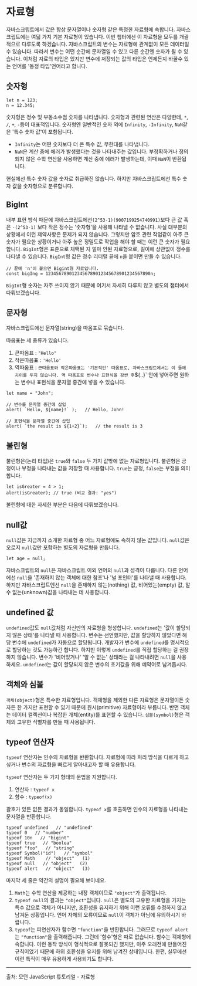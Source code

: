# 자료형
자바스크립트에서 값은 항상 문자열이나 숫자형 같은 특정한 자료형에 속합니다.
자바스크립트에는 여덟 가지 기본 자료형이 있습니다. 이번 챕터에선 이 자료형을 모두를 개괄적으로 다루도록 하겠습니다.
자바스크립트의 변수는 자료형에 관계없이 모든 데이터일 수 있습니다. 따라서 변수는 어떤 순간에 문자열일 수 있고 다른 순간엔 숫자가 될 수 있습니다.
이처럼 자료의 타입은 있지만 변수에 저장되는 값의 타입은 언제든지 바꿀수 있는 언어를 '동정 타입'언어라고 합니다.


## 숫자형
```
let n = 123;
n = 12.345;
```
숫자형은 정수 및 부동소수점 숫자를 나타냅니다.
숫자형과 관련된 연산은 다양한데, `*`, `/`, `+`, `-`등이 대표적입니다.
숫자형엔 일반적인 숫자 외에 `Infinity`, `-Infinity`, `NaN`같은 '특수 숫자 값'이 포함됩니다.
- `Infinity`는 어떤 숫자보다 더 큰 특수 값, 무한대를 나타냅니다.
- `NaN`은 계산 중에 에러가 발생했다는 것을 나타내주는 값입니다. 부정확하거나 정의되지 않은 수학 연산을 사용하면 계산 중에 에러가 발생하는데, 이때 `NaN`이 반환됩니다.

현실에선 특수 숫자 값을 숫자로 취급하진 않습니다. 하지만 자바스크립트에선 특수 숫자 값을 숫자형으로 분류합니다.


## BigInt

내부 표현 방식 때문에 자바스크립트에선`(2^53-1)(9007199254740991)`보다 큰 값 혹은 `-(2^53-1)` 보다 작은 정수는 '숫자형'을 사용해 나타낼 수 없습니다.
사실 대부분의 상황에서 이런 제약사항은 문제가 되지 않습니다. 그렇지만 암호 관련 작업같이 아주 큰 숫자가 필요한 상황이거나 아주 높은 정밀도로 작업을 해야 할 때는 이런 큰 숫자가 필요합니다.
`BigInt`형은 표준으로 채택된 지 얼마 안된 자료형으로, 길이에 상관없이 정수를 나타낼 수 있습니다. 
`BigInt`형 값은 정수 리터럴 끝에 `n`을 붙이면 만들 수 있습니다.
```
// 끝에 'n'이 붙으면 Bigint형 자료입니다.
const bigIng = 1234567890123456789012345678901234567890n;
```
`BigInt`형 숫자는 자주 쓰이지 않기 때문에 여기서 자세히 다루지 않고 별도의 챕터에서 다뤄보겠습니다.


## 문자형
자바스크립트에선 문자열(string)을 따옴표로 묶습니다.

따옴표는 세 종류가 있습니다.
1. 큰따옴표 : `"Hello"`
2. 작은따옴표 : `'Hello'`
3. 역따옴표 : `
큰따옴표와 작은따옴표는 '기본적인' 따옴표로, 자바스크립트에서는 이 둘에 차이를 두지 않습니다.
역 따옴표로 변수나 표현식을 감싼 후 `${..}` 안에 넣어주면 원하는 변수나 표현식을 문자열 중간에 넣을 수 있습니다.

```
let name = "John";

// 변수를 문자열 중간에 삽입
alert( `Hello, ${name}!` );   // Hello, John!

// 표현식을 문자열 중간에 삽입
alert( `the result is ${1+2}`);   // the result is 3
```


## 불린형
불린형은(논리 타입)은 `true`와 `false` 두 가지 값밖에 없는 자료형입니다.
불린형은 긍정이나 부정을 나타내는 값을 저장할 때 사용합니다. `true`는 긍정, `false`는 부정을 의미합니다.

```
let isGreater = 4 > 1;
alert(isGreater); // true (비교 결과: "yes")
```
불린형에 대한 자세한 부분은 다음에 다뤄보겠습니다.


## null값
`null`값은 지금까지 소개한 자료형 중 어느 자료형에도 속하지 않는 값입니다.
`null`값은 오로지 `null`값만 포함하는 별도의 자료형을 만듭니다.
```
let age = null;
```
자바스크립트의 `null`은 자바스크립트 이외 언어의 `null`과 성격이 다릅니다. 다른 언어에선 `null`을 '존재하지 않는 객체에 대한 참조'나 '널 포인터'를 나타낼 때 사용합니다.
하지만 자바스크립트엔선 `null`을 존재하지 않는(nothing) 값, 비어있는(empty) 값, 알 수 없는(unknown)값을 나타내는 데 사용합니다.


## undefined 값
`undefined`값도 `null`값처럼 자신만의 자료형을 형성합니다.
`undefined`는 '값이 할당되지 않은 상태'를 나타낼 때 사용합니다.
변수는 선언했지만, 값을 할당하지 않았다면 해당 변수에 `undefined`가 자동으로 할당됩니다.
개발자가 변수에 `undefined`를 명시적으로 할당하는 것도 가능하긴 합니다. 하지만 이렇게 `undefined`를 직접 할당하는 걸 권장하지 않습니다. 변수가 '비어있거나' '알 수 없는' 상태라는 걸 나타내려면 `null`을 사용하세요. `undefined`는 값이 할당되지 않은 변수의 초기값을 위해 예약어로 남겨둡시다.


## 객체와 심볼
`객체(object)`형은 특수한 자료형입니다.
객체형을 제외한 다른 자료형은 문자열이든 숫자든 한 가지만 표현할 수 있기 때문에 원시(primitive) 자료형이라 부릅니다. 반면 객체는 데이터 컬렉션이나 복잡한 개체(entity)를 표현할 수 있습니다.
`심볼(symbol)`형은 객체의 고유한 식별자를 만들 때 사용됩니다.


## typeof 연산자
`typeof` 연산자는 인수의 자료형을 반환합니다. 자료형에 따라 처리 방식을 다르게 하고 싶거나 변수의 자료형을 빠르게 알아내고자 할 때 유용합니다.

`typeof` 연산자는 두 가지 형태의 문법을 지원합니다.
1. 연산자 : `typeof x`
2. 함수 : `typeof(x)`

괄호가 있든 없든 결과가 동일합니다.
`typeof x`를 호출하면 인수의 자료형을 나타내는 문자열을 반환합니다.

```
typeof undefined   // "undefined"
typeof 0   // "number"
typeof 10n   // "bigint"
typeof true   // "boolea"
typeof "foo"   // "string"
typeof Symbol("id")   // "symbol"
typeof Math    // "object"   (1)
typeof null   // "object"   (2)
typeof alert   // "object"   (3)
```
마지막 세 줄은 약간의 설명이 필요해 보이네요.
1. `Math`는 수학 연산을 제공하는 내장 객체이므로 `"object"`가 출력됩니다.
2. `typeof null`의 결과는 `"object"`입니다. `null`은 별도의 고유한 자료형을 가지는 특수 값으로 객체가 아니지만, 호환성을 유지하기 위해 이런 오류를 수정하지 않고 남겨둔 상황입니다. 언어 자체의 오류이므로 `null`이 객체가 아님에 유의하시기 바랍니다.
3. `typeof`는 피연산자가 함수면 `"function"`을 반환합니다. 그러므로 `typeof alert`는 `"function"`을 출력해줍니다. 그런데 '함수'형은 따로 없습니다. 함수는 객체형에 속합니다. 이런 동작 방식이 형식적으로 잘못되긴 했지만, 아주 오래전에 만들어진 규칙이었기 때문에 하위 호환성을 유지를 위해 남겨진 상태입니다. 한편, 실무에선 이런 특직이 매우 유용하게 사용되기도 합니다.


---
출처: 모던 JavaScript 튜토리얼 - 자료형
